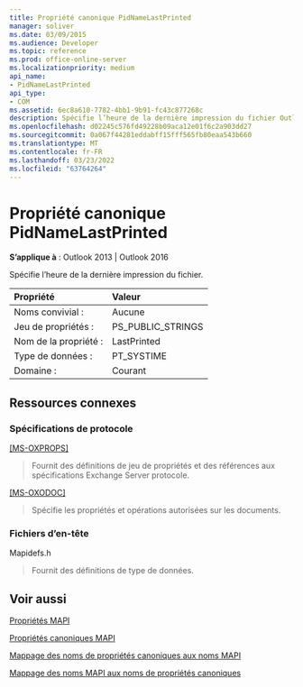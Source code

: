 ```yaml
---
title: Propriété canonique PidNameLastPrinted
manager: soliver
ms.date: 03/09/2015
ms.audience: Developer
ms.topic: reference
ms.prod: office-online-server
ms.localizationpriority: medium
api_name:
- PidNameLastPrinted
api_type:
- COM
ms.assetid: 6ec8a610-7782-4bb1-9b91-fc43c877268c
description: Spécifie l’heure de la dernière impression du fichier Outlook 2013 ou Outlook 2016.
ms.openlocfilehash: d02245c576fd49228b09aca12e01f6c2a903dd27
ms.sourcegitcommit: 0a067f44281eddabff15fff565fb80eaa543b660
ms.translationtype: MT
ms.contentlocale: fr-FR
ms.lasthandoff: 03/23/2022
ms.locfileid: "63764264"
---
```

# <a name="pidnamelastprinted-canonical-property"></a>Propriété canonique PidNameLastPrinted

  
  
**S’applique à** : Outlook 2013 | Outlook 2016 
  
Spécifie l’heure de la dernière impression du fichier.
  
|Propriété |Valeur |
|:-----|:-----|
|Noms convivial :  <br/> |Aucune  <br/> |
|Jeu de propriétés :  <br/> |PS_PUBLIC_STRINGS  <br/> |
|Nom de la propriété :  <br/> |LastPrinted  <br/> |
|Type de données :  <br/> |PT_SYSTIME  <br/> |
|Domaine :  <br/> |Courant  <br/> |
   
## <a name="related-resources"></a>Ressources connexes

### <a name="protocol-specifications"></a>Spécifications de protocole

[[MS-OXPROPS]](https://msdn.microsoft.com/library/f6ab1613-aefe-447d-a49c-18217230b148%28Office.15%29.aspx)
  
> Fournit des définitions de jeu de propriétés et des références aux spécifications Exchange Server protocole.
    
[[MS-OXODOC]](https://msdn.microsoft.com/library/103007c8-5066-4bed-84e3-4465907af098%28Office.15%29.aspx)
  
> Spécifie les propriétés et opérations autorisées sur les documents.
    
### <a name="header-files"></a>Fichiers d’en-tête

Mapidefs.h
  
> Fournit des définitions de type de données.
    
## <a name="see-also"></a>Voir aussi



[Propriétés MAPI](mapi-properties.md)
  
[Propriétés canoniques MAPI](mapi-canonical-properties.md)
  
[Mappage des noms de propriétés canoniques aux noms MAPI](mapping-canonical-property-names-to-mapi-names.md)
  
[Mappage des noms MAPI aux noms de propriétés canoniques](mapping-mapi-names-to-canonical-property-names.md)

